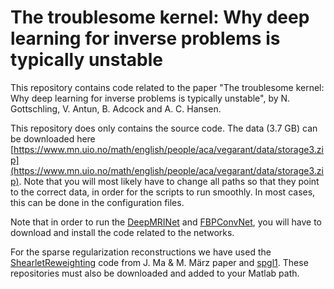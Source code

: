 # The troublesome kernel: Why deep learning for inverse problems is typically unstable

This repository contains code related to the paper "The troublesome kernel: Why
deep learning for inverse problems is typically unstable", by N. Gottschling,
V. Antun, B. Adcock and A. C. Hansen.  

This repository does only contains the source code. The data (3.7 GB) can be downloaded
here
[https://www.mn.uio.no/math/english/people/aca/vegarant/data/storage3.zip](https://www.mn.uio.no/math/english/people/aca/vegarant/data/storage3.zip).
Note that you will most likely have to change all paths so that they point to the 
correct data, in order for the scripts to run smoothly. In most cases, this can be done in the configuration files.

Note that in order to run the
[DeepMRINet](https://github.com/js3611/Deep-MRI-Reconstruction) and 
[FBPConvNet](https://github.com/panakino/FBPConvNet), you will have to download and install the code related to the networks.

For the sparse regularization reconstructions we have used the
[ShearletReweighting](https://github.com/jky-ma/ShearletReweighting)
code from J. Ma & M. März paper and
[spgl1](https://github.com/mpf/spgl1).  These repositories must also
be downloaded and added to your Matlab path.


